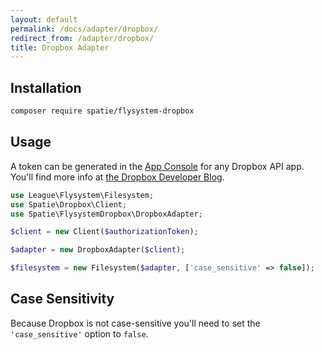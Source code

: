 ```yaml
---
layout: default
permalink: /docs/adapter/dropbox/
redirect_from: /adapter/dropbox/
title: Dropbox Adapter
---
```


## Installation

```bash
composer require spatie/flysystem-dropbox
```

## Usage

A token can be generated in the [App Console](https://www.dropbox.com/developers/apps) for any Dropbox API app. You'll find more info at [the Dropbox Developer Blog](https://blogs.dropbox.com/developers/2014/05/generate-an-access-token-for-your-own-account/).

```php
use League\Flysystem\Filesystem;
use Spatie\Dropbox\Client;
use Spatie\FlysystemDropbox\DropboxAdapter;

$client = new Client($authorizationToken);

$adapter = new DropboxAdapter($client);

$filesystem = new Filesystem($adapter, ['case_sensitive' => false]);
```

## Case Sensitivity

Because Dropbox is not case-sensitive you'll need to set the `'case_sensitive'` option to `false`.
